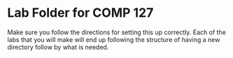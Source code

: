 # Lab Folder for COMP 127

Make sure you follow the directions for setting this up correctly.
Each of the labs that you will make will end up following the structure of having a new directory follow by what is needed.

